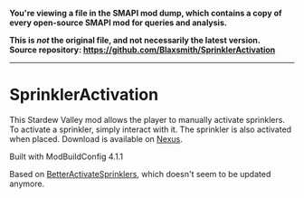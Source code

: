 **You're viewing a file in the SMAPI mod dump, which contains a copy of every open-source SMAPI mod
for queries and analysis.**

**This is _not_ the original file, and not necessarily the latest version.**  
**Source repository: https://github.com/Blaxsmith/SprinklerActivation**

----

# SprinklerActivation
This Stardew Valley mod allows the player to manually activate sprinklers. To activate a sprinkler, simply interact with it. The sprinkler is also activated when placed.
Download is available on [Nexus](https://www.nexusmods.com/stardewvalley/mods/7661).

Built with ModBuildConfig 4.1.1

Based on [BetterActivateSprinklers](https://github.com/yuri-moens/BetterActivateSprinklers), which doesn't seem to be updated anymore.
